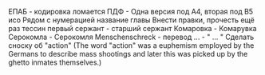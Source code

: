 
ЕПАБ - кодировка ломается
ПДФ - Одна версия под А4, вторая под B5 исо
Рядом с нумерацией название главы
Внести правки, прочесть ещё раз
тессин
первый сержант - старший сержант
Комаровка - Комарувка
Серокомла - Серокомля 
Menschenschreck - перевод
... - " ... "
Сделать сноску об "action" (The word "action" was a euphemism employed by the Germans to describe mass shootings and later this was picked up by the ghetto inmates themselves.)